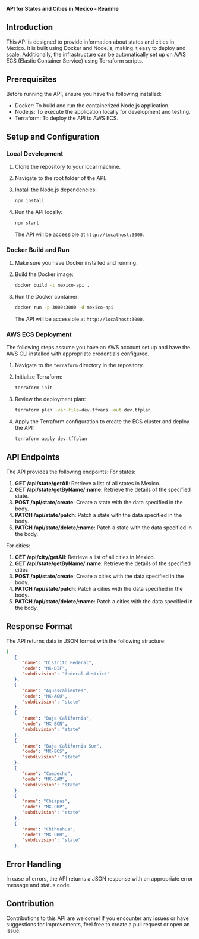 **API for States and Cities in Mexico - Readme**

## Introduction

This API is designed to provide information about states and cities in Mexico. It is built using Docker and Node.js, making it easy to deploy and scale. Additionally, the infrastructure can be automatically set up on AWS ECS (Elastic Container Service) using Terraform scripts.

## Prerequisites

Before running the API, ensure you have the following installed:

- Docker: To build and run the containerized Node.js application.
- Node.js: To execute the application locally for development and testing.
- Terraform: To deploy the API to AWS ECS.

## Setup and Configuration

### Local Development

1. Clone the repository to your local machine.
2. Navigate to the root folder of the API.
3. Install the Node.js dependencies:

   ```bash
   npm install
   ```

4. Run the API locally:

   ```bash
   npm start
   ```

   The API will be accessible at `http://localhost:3000`.

### Docker Build and Run

1. Make sure you have Docker installed and running.
2. Build the Docker image:

   ```bash
   docker build -t mexico-api .
   ```

3. Run the Docker container:

   ```bash
   docker run -p 3000:3000 -d mexico-api
   ```

   The API will be accessible at `http://localhost:3000`.

### AWS ECS Deployment

The following steps assume you have an AWS account set up and have the AWS CLI installed with appropriate credentials configured.

1. Navigate to the `terraform` directory in the repository.
2. Initialize Terraform:

   ```bash
   terraform init
   ```

3. Review the deployment plan:

   ```bash
   terraform plan -var-file=dev.tfvars -out dev.tfplan
   ```

4. Apply the Terraform configuration to create the ECS cluster and deploy the API:

   ```bash
   terraform apply dev.tffplan
   ```

## API Endpoints

The API provides the following endpoints:
For states:

1. **GET /api/state/getAll**: Retrieve a list of all states in Mexico.
2. **GET /api/state/getByName/:name**: Retrieve the details of the specified state.
3. **POST /api/state/create**: Create a state with the data specified in the body.
4. **PATCH /api/state/patch**: Patch a state with the data specified in the body.
5. **PATCH /api/state/delete/:name**: Patch a state with the data specified in the body.

For cities:

1. **GET /api/city/getAll**: Retrieve a list of all cities in Mexico.
2. **GET /api/state/getByName/:name**: Retrieve the details of the specified cities.
3. **POST /api/state/create**: Create a cities with the data specified in the body.
4. **PATCH /api/state/patch**: Patch a cities with the data specified in the body.
5. **PATCH /api/state/delete/:name**: Patch a cities with the data specified in the body.

## Response Format

The API returns data in JSON format with the following structure:

```json
[
   {
      "name": "Distrito Federal",
      "code": "MX-DIF",
      "subdivision": "federal district"
   },
   {
      "name": "Aguascalientes",
      "code": "MX-AGU",
      "subdivision": "state"
   },
   {
      "name": "Baja California",
      "code": "MX-BCN",
      "subdivision": "state"
   },
   {
      "name": "Baja California Sur",
      "code": "MX-BCS",
      "subdivision": "state"
   },
   {
      "name": "Campeche",
      "code": "MX-CAM",
      "subdivision": "state"
   },
   {
      "name": "Chiapas",
      "code": "MX-CHP",
      "subdivision": "state"
   },
   {
      "name": "Chihuahua",
      "code": "MX-CHH",
      "subdivision": "state"
   },
```

## Error Handling

In case of errors, the API returns a JSON response with an appropriate error message and status code.

## Contribution

Contributions to this API are welcome! If you encounter any issues or have suggestions for improvements, feel free to create a pull request or open an issue.
